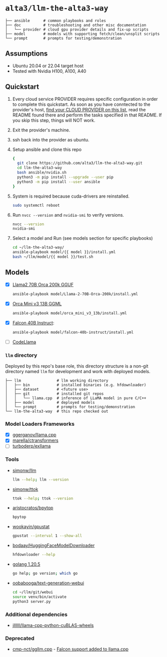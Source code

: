 # `alta3/llm-the-alta3-way`

```
├── ansible      # common playbooks and roles
├── doc          # troubleshooting and other misc documentation
│   └── provider # cloud gpu provider details and fix-up scripts
├── model        # models with supporting fetch/clean/unsplit scripts
└── prompt       # prompts for testing/demonstration
```

## Assumptions

- Ubuntu 20.04 or 22.04 target host
- Tested with Nvidia H100, A100, A40

## Quickstart

1. Every cloud service PROVIDER requires specific configuration in order to complete this quickstart. As soon as you have conntected to the provider's host, [find your CLOUD PROVIDER on this list](doc/provider/README.md), read the README found there and perform the tasks specified in that README. If you skip this step, things will NOT work.

0. Exit the provider's machine.

0. ssh back into the provider as ubuntu.

0. Setup ansible and clone this repo

   ```bash
   {
     git clone https://github.com/alta3/llm-the-alta3-way.git
     cd llm-the-alta3-way
     bash ansible/nvidia.sh
     python3 -m pip install --upgrade --user pip
     python3 -m pip install --user ansible
   }
   ```

0. System is required because cuda-drivers are reinstalled.

   ```bash
   sudo systemctl reboot
   ```

0. Run `nvcc --version` and `nvidia-smi` to verify versions.

   ```bash
   nvcc --version
   nvidia-smi
   ```

0. Select a model and Run (see models section for specific playbooks)

   ```bash
   cd ~/llm-the-alta3-way/
   ansible-playbook model/{{ model }}/install.yml
   bash ~/llm/model/{{ model }}/test.sh
   ```


## Models

- [x] [Llama2 70B Orca 200k GGUF](https://huggingface.co/TheBloke/Llama-2-70B-Orca-200k-GGUF)
   ```bash
   ansible-playbook model/Llama-2-70B-Orca-200k/install.yml
   ```

- [x] [Orca Mini v3 13B GGML](https://huggingface.co/TheBloke/orca_mini_v3_13b-GGML)
   ```bash
   ansible-playbook model/orca_mini_v3_13b/install.yml
   ```

- [x] [Falcon 40B Instruct](https://huggingface.co/tiiuae/falcon-40b-instruct): 
   ```bash
   ansible-playbook model/falcon-40b-instruct/install.yml
   ```

- [ ] [CodeLlama](https://github.com/facebookresearch/codellama)

### `llm` directory

Deployed by this repo's base role, this directory structure is a non-git directory named `llm` for development and work with deployed models.

```
├── llm                # llm working directory
│   ├── bin            # installed binaries (e.g. hfdownloader)
│   ├── dataset        # <future use>
│   ├── git            # installed git repos
│   │   └── llama.cpp  # inference of LLaMA model in pure C/C++
│   ├── model          # deployed models
│   └── prompt         # prompts for testing/demonstration      
└── llm-the-alta3-way  # this repo checked out
```


### Model Loaders Frameworks

- [x] [ggerganov/llama.cpp](https://github.com/ggerganov/llama.cpp)
- [x] [marella/ctransformers](https://github.com/marella/ctransformers)
- [ ] [turboderp/exllama](https://github.com/turboderp/exllama)

### Tools

- [simonw/llm](https://github.com/simonw/llm) 
   ```bash
   llm --help; llm --version
   ```
- [simonw/ttok](https://github.com/simonw/ttok) 
   ```bash
   ttok --help; ttok --version
   ```
- [aristocratos/bpytop](https://github.com/aristocratos/bpytop)
   ```bash
   bpytop
   ```
- [wookayin/gpustat](https://github.com/wookayin/gpustat)
   ```bash
   gpustat --interval 1 --show-all
   ```
- [bodaay/HuggingFaceModelDownloader](https://github.com/bodaay/HuggingFaceModelDownloader)
   ```bash
   hfdownloader --help
   ```
- [golang 1.20.5](https://go.dev/)
   ```bash
   go help; go version; which go
   ```
- [oobabooga/text-generation-webui](https://github.com/oobabooga/text-generation-webui)
   ```bash
   cd ~/llm/git/webui
   source venv/bin/activate
   python3 server.py
   ```

### Additional dependencies

- [jllllll/llama-cpp-python-cuBLAS-wheels](https://github.com/jllllll/llama-cpp-python-cuBLAS-wheels)

### Deprecated

- [cmp-nct/ggllm.cpp](https://github.com/cmp-nct/ggllm.cpp) - [Falcon support added to llama.cpp](https://github.com/ggerganov/llama.cpp/issues/1602)
